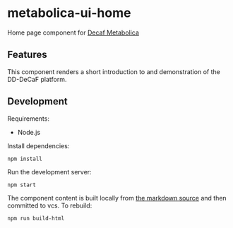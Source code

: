 # metabolica-ui-home

Home page component for [Decaf Metabolica](https://github.com/dd-decaf/decaf-metabolica)

## Features

This component renders a short introduction to and demonstration of the DD-DeCaF platform.

## Development

Requirements:

- Node.js

Install dependencies:

```
npm install
```

Run the development server:

```
npm start
```

The component content is built locally from [the markdown source](https://github.com/DD-DeCaF/metabolica-ui-home/blob/master/src/home/home.component.md) and then committed to vcs. To rebuild:

```
npm run build-html
```
